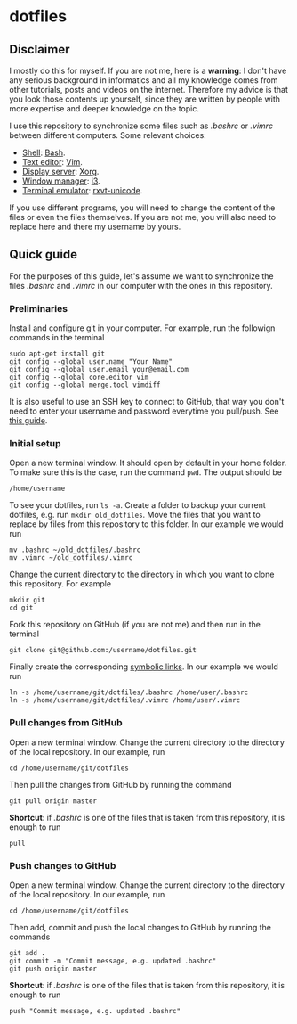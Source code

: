 # dotfiles

## Disclaimer

I mostly do this for myself. If you are not me, here is a **warning**: I don't have any serious background in informatics and all my knowledge comes from other tutorials, posts and videos on the internet. Therefore my advice is that you look those contents up yourself, since they are written by people with more expertise and deeper knowledge on the topic.

I use this repository to synchronize some files such as *.bashrc* or *.vimrc* between different computers. Some relevant choices:
- [Shell](https://wiki.archlinux.org/index.php/Command-line_shell): [Bash](https://wiki.archlinux.org/index.php/bash).
- [Text editor](https://en.wikipedia.org/wiki/Text_editor): [Vim](https://wiki.archlinux.org/index.php/vim).
- [Display server](https://en.wikipedia.org/wiki/Display_server): [Xorg](https://www.x.org/wiki/).
- [Window manager](https://wiki.archlinux.org/index.php/Window_manager): [i3](https://wiki.archlinux.org/index.php/I3).
- [Terminal emulator](https://en.wikipedia.org/wiki/Terminal_emulator): [rxvt-unicode](https://wiki.archlinux.org/index.php/rxvt-unicode).

If you use different programs, you will need to change the content of the files or even the files themselves. If you are not me, you will also need to replace here and there my username by yours.

## Quick guide

For the purposes of this guide, let's assume we want to synchronize the files *.bashrc* and *.vimrc* in our computer with the ones in this repository.

### Preliminaries

Install and configure git in your computer. For example, run the followign commands in the terminal

```
sudo apt-get install git
git config --global user.name "Your Name"
git config --global user.email your@email.com
git config --global core.editor vim
git config --global merge.tool vimdiff
```

It is also useful to use an SSH key to connect to GitHub, that way you don't need to enter your username and password everytime you pull/push. See [this guide](https://help.github.com/en/articles/connecting-to-github-with-ssh).


### Initial setup

Open a new terminal window. It should open by default in your home folder. To make sure this is the case, run the command `pwd`. The output should be

```
/home/username
```

To see your dotfiles, run `ls -a`. Create a folder to backup your current dotfiles, e.g. run `mkdir old_dotfiles`. Move the files that you want to replace by files from this repository to this folder. In our example we would run

```
mv .bashrc ~/old_dotfiles/.bashrc
mv .vimrc ~/old_dotfiles/.vimrc
```
Change the current directory to the directory in which you want to clone this repository. For example

```
mkdir git
cd git
```

Fork this repository on GitHub (if you are not me) and then run in the terminal

```
git clone git@github.com:/username/dotfiles.git
```

Finally create the corresponding [symbolic links](https://en.wikipedia.org/wiki/Symbolic_link). In our example we would run

```
ln -s /home/username/git/dotfiles/.bashrc /home/user/.bashrc
ln -s /home/username/git/dotfiles/.vimrc /home/user/.vimrc
```

### Pull changes from GitHub

Open a new terminal window. Change the current directory to the directory of the local repository. In our example, run

```
cd /home/username/git/dotfiles
```

Then pull the changes from GitHub by running the command

```
git pull origin master
```

**Shortcut**: if *.bashrc* is one of the files that is taken from this repository, it is enough to run

```
pull
```

### Push changes to GitHub

Open a new terminal window. Change the current directory to the directory of the local repository. In our example, run

```
cd /home/username/git/dotfiles
```

Then add, commit and push the local changes to GitHub by running the commands

```
git add .
git commit -m "Commit message, e.g. updated .bashrc"
git push origin master
```

**Shortcut**: if *.bashrc* is one of the files that is taken from this repository, it is enough to run

```
push "Commit message, e.g. updated .bashrc"
```
